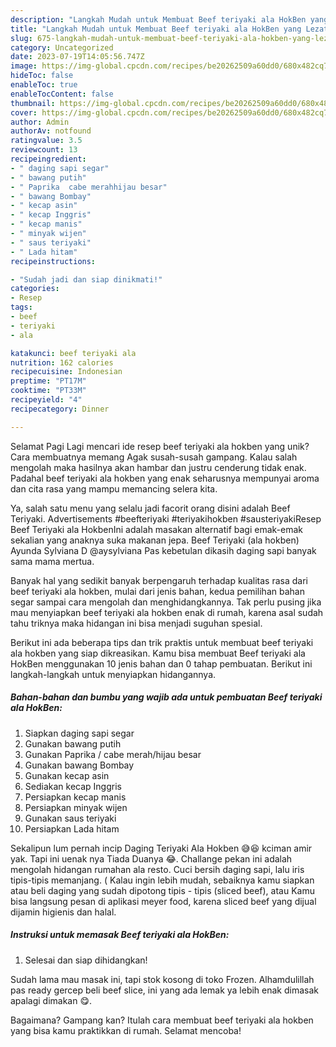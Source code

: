 ```yaml
---
description: "Langkah Mudah untuk Membuat Beef teriyaki ala HokBen yang Lezat Sekali"
title: "Langkah Mudah untuk Membuat Beef teriyaki ala HokBen yang Lezat Sekali"
slug: 675-langkah-mudah-untuk-membuat-beef-teriyaki-ala-hokben-yang-lezat-sekali
category: Uncategorized
date: 2023-07-19T14:05:56.747Z
image: https://img-global.cpcdn.com/recipes/be20262509a60dd0/680x482cq70/beef-teriyaki-ala-hokben-foto-resep-utama.jpg
hideToc: false
enableToc: true
enableTocContent: false
thumbnail: https://img-global.cpcdn.com/recipes/be20262509a60dd0/680x482cq70/beef-teriyaki-ala-hokben-foto-resep-utama.jpg
cover: https://img-global.cpcdn.com/recipes/be20262509a60dd0/680x482cq70/beef-teriyaki-ala-hokben-foto-resep-utama.jpg
author: Admin
authorAv: notfound
ratingvalue: 3.5
reviewcount: 13
recipeingredient:
- " daging sapi segar"
- " bawang putih"
- " Paprika  cabe merahhijau besar"
- " bawang Bombay"
- " kecap asin"
- " kecap Inggris"
- " kecap manis"
- " minyak wijen"
- " saus teriyaki"
- " Lada hitam"
recipeinstructions:

- "Sudah jadi dan siap dinikmati!"
categories:
- Resep
tags:
- beef
- teriyaki
- ala

katakunci: beef teriyaki ala 
nutrition: 162 calories
recipecuisine: Indonesian
preptime: "PT17M"
cooktime: "PT33M"
recipeyield: "4"
recipecategory: Dinner

---
```



Selamat Pagi Lagi mencari ide resep beef teriyaki ala hokben yang unik? Cara membuatnya memang Agak susah-susah gampang. Kalau salah mengolah maka hasilnya akan hambar dan justru cenderung tidak enak. Padahal beef teriyaki ala hokben yang enak seharusnya mempunyai aroma dan cita rasa yang mampu memancing selera kita.


Ya, salah satu menu yang selalu jadi facorit orang disini adalah Beef Teriyaki. Advertisements #beefteriyaki #teriyakihokben #sausteriyakiResep Beef Teriyaki ala HokbenIni adalah masakan alternatif bagi emak-emak sekalian yang anaknya suka makanan jepa. Beef Teriyaki (ala hokben) Ayunda Sylviana D @aysylviana Pas kebetulan dikasih daging sapi banyak sama mama mertua.

Banyak hal yang sedikit banyak berpengaruh terhadap kualitas rasa dari beef teriyaki ala hokben, mulai dari jenis bahan, kedua pemilihan bahan segar sampai cara mengolah dan menghidangkannya. Tak perlu pusing jika mau menyiapkan beef teriyaki ala hokben enak di rumah, karena asal sudah tahu triknya maka hidangan ini bisa menjadi suguhan spesial.


Berikut ini ada beberapa tips dan trik praktis untuk membuat beef teriyaki ala hokben yang siap dikreasikan. Kamu bisa membuat Beef teriyaki ala HokBen menggunakan 10 jenis bahan dan 0 tahap pembuatan. Berikut ini langkah-langkah untuk menyiapkan hidangannya.

<!--inarticleads1-->

##### Bahan-bahan dan bumbu yang wajib ada untuk pembuatan Beef teriyaki ala HokBen:

1. Siapkan  daging sapi segar
1. Gunakan  bawang putih
1. Gunakan  Paprika / cabe merah/hijau besar
1. Gunakan  bawang Bombay
1. Gunakan  kecap asin
1. Sediakan  kecap Inggris
1. Persiapkan  kecap manis
1. Persiapkan  minyak wijen
1. Gunakan  saus teriyaki
1. Persiapkan  Lada hitam


Sekalipun lum pernah incip Daging Teriyaki Ala Hokben 😅😆 kciman amir yak. Tapi ini uenak nya Tiada Duanya 😂. Challange pekan ini adalah mengolah hidangan rumahan ala resto. Cuci bersih daging sapi, lalu iris tipis-tipis memanjang. ( Kalau ingin lebih mudah, sebaiknya kamu siapkan atau beli daging yang sudah dipotong tipis - tipis (sliced beef), atau Kamu bisa langsung pesan di aplikasi meyer food, karena sliced beef yang dijual dijamin higienis dan halal. 

<!--inarticleads2-->

##### Instruksi untuk memasak Beef teriyaki ala HokBen:


1. Selesai dan siap dihidangkan!

Sudah lama mau masak ini, tapi stok kosong di toko Frozen. Alhamdulillah pas ready gercep beli beef slice, ini yang ada lemak ya lebih enak dimasak apalagi dimakan 😋. 

Bagaimana? Gampang kan? Itulah cara membuat beef teriyaki ala hokben yang bisa kamu praktikkan di rumah. Selamat mencoba!
